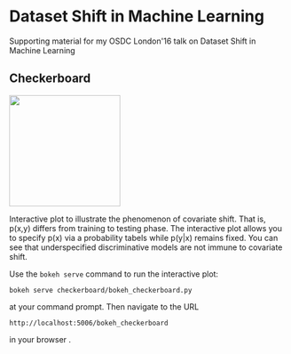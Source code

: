 # Dataset Shift in Machine Learning

Supporting material for my OSDC London'16 talk on Dataset Shift in Machine Learning

## Checkerboard

<img src="../master/.assets/checkerboard.png?row=true" width="200">

Interactive plot to illustrate the phenomenon of covariate shift.
That is, p(x,y) differs from training to testing phase. The interactive plot allows you
to specify p(x) via a probability tabels while p(y|x) remains fixed.
You can see that underspecified discriminative models are not immune to covariate shift.

Use the ``bokeh serve`` command to run the interactive plot:

    bokeh serve checkerboard/bokeh_checkerboard.py

at your command prompt. Then navigate to the URL

    http://localhost:5006/bokeh_checkerboard

in your browser .